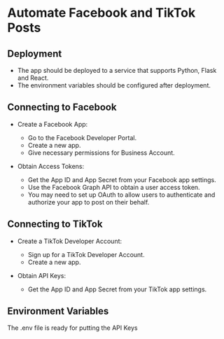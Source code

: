 # Automate Facebook and TikTok Posts

## Deployment

 - The app should be deployed to a service that supports Python, Flask and React.
 - The environment variables should be configured after deployment.

## Connecting to Facebook

- Create a Facebook App:
    - Go to the Facebook Developer Portal.
    - Create a new app.
    - Give necessary permissions for Business Account.

- Obtain Access Tokens:
    - Get the App ID and App Secret from your Facebook app settings.
    - Use the Facebook Graph API to obtain a user access token.
    - You may need to set up OAuth to allow users to authenticate and authorize your app to post on their behalf.

## Connecting to TikTok

- Create a TikTok Developer Account:
    - Sign up for a TikTok Developer Account.
    - Create a new app.

- Obtain API Keys:
    - Get the App ID and App Secret from your TikTok app settings.

## Environment Variables

The .env file is ready for putting the API Keys